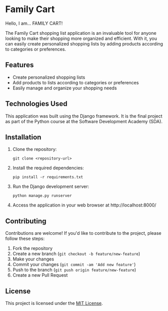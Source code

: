 # Family Cart

Hello, I am... FAMILY CART!

The Family Cart shopping list application is an invaluable tool for anyone looking to make their shopping more organized and efficient. With it, you can easily create personalized shopping lists by adding products according to categories or preferences. 

## Features

- Create personalized shopping lists
- Add products to lists according to categories or preferences
- Easily manage and organize your shopping needs

## Technologies Used

This application was built using the Django framework. It is the final project as part of the Python course at the Software Development Academy (SDA).

## Installation

1. Clone the repository:

    ```
    git clone <repository-url>
    ```

2. Install the required dependencies:

    ```
    pip install -r requirements.txt
    ```

3. Run the Django development server:

    ```
    python manage.py runserver
    ```

4. Access the application in your web browser at http://localhost:8000/

## Contributing

Contributions are welcome! If you'd like to contribute to the project, please follow these steps:

1. Fork the repository
2. Create a new branch (`git checkout -b feature/new-feature`)
3. Make your changes
4. Commit your changes (`git commit -am 'Add new feature'`)
5. Push to the branch (`git push origin feature/new-feature`)
6. Create a new Pull Request

## License

This project is licensed under the [MIT License](LICENSE).
